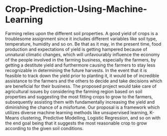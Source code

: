 # Crop-Prediction-Using-Machine-Learning

Farming relies upon the different soil properties. A good yield of crops is a troublesome assignment since it includes different variables like soil type, temperature, humidity and so on. Be that as it may, in the present time, food production and expectations of yield is getting hampered because of unnatural climatic changes, which will unfavourably influence the economy of the people involved in the farming business, especially the farmers, by getting a destitute yield and furthermore causing the farmers to stay less recognizable in determining the future harvests. In the event that it is feasible to track down the yield prior to planting it, it would be of incredible assistance to the farmers and the others to decide and take decisions which are beneficial for their business. The proposed project would take care of agricultural issues by considering the farming region based on soil properties and suggesting the most fitting crops to grow to the farmers, subsequently assisting them with fundamentally increasing the yield and diminishing the chance of a misfortune. Our proposal is a framework which utilizes diverse machine learning methods like unsupervised learning, K-Means clustering, Predictive Modelling, Logistic Regression, and so on with the end goal being that it suggests the most reasonable crop to grow according to the given soil conditions.
